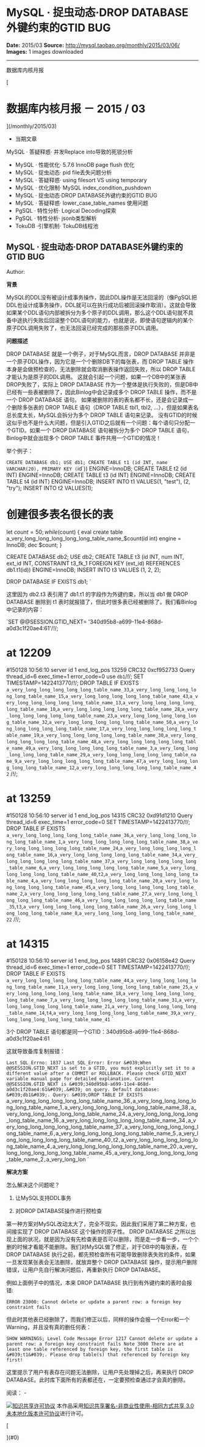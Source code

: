 # MySQL · 捉虫动态·DROP DATABASE外键约束的GTID BUG

**Date:** 2015/03
**Source:** http://mysql.taobao.org/monthly/2015/03/06/
**Images:** 1 images downloaded

---

数据库内核月报

 [
 # 数据库内核月报 － 2015 / 03
 ](/monthly/2015/03)

 * 当期文章

 MySQL · 答疑释惑· 并发Replace into导致的死锁分析
* MySQL · 性能优化· 5.7.6 InnoDB page flush 优化
* MySQL · 捉虫动态· pid file丢失问题分析
* MySQL · 答疑释惑· using filesort VS using temporary
* MySQL · 优化限制· MySQL index_condition_pushdown
* MySQL · 捉虫动态·DROP DATABASE外键约束的GTID BUG
* MySQL · 答疑释惑· lower_case_table_names 使用问题
* PgSQL · 特性分析· Logical Decoding探索
* PgSQL · 特性分析· jsonb类型解析
* TokuDB ·引擎机制· TokuDB线程池

 ## MySQL · 捉虫动态·DROP DATABASE外键约束的GTID BUG 
 Author: 

 **背景**

MySQL的DDL没有被设计成事务操作，因此DDL操作是无法回滚的（像PgSQL把DDL也设计成事务操作，DDL就可以在执行成功后被回滚操作取消）。这就会导致如果某个DDL语句内部被拆分为多个原子的DDL调用，那么这个DDL语句就不具备中途执行失败后回滚整个DDL语句的能力，也就是说，即使语句逻辑内的某个原子DDL调用失败了，也无法回滚已经完成的那些原子DDL调用。

**问题描述**

DROP DATABASE 就是一个例子，对于MySQL而言，DROP DATABASE 并非是一个原子DDL操作，因为它是一个个删除DB下的每张表，而 DROP TABLE 操作本身是会做预检查的，无法删除就会取消删表操作返回失败，所以 DROP TABLE 才能认为是原子的DDL调用。 这就会引起一个问题，如果一个DB中的某张表DROP失败了，实际上 DROP DATABASE 作为一个整体是执行失败的，但是DB中已经有一些表被删除了，因此Binlog中会记录成多个 DROP TABLE 操作，而不是一个 DROP DATABASE 语句。 如果被删除的表的表名都不长，还是会记录成一个删除多张表的 DROP TABLE 语句（DROP TABLE tbl1, tbl2, …），但是如果表名总长度太长，MySQL会拆分为多个 DROP TABLE 语句来记录。 没有GTID的时候这似乎也不是什么大问题，但是引入GTID之后就有一个问题：每个语句只分配一个GTID。如果一个 DROP DATABASE 语句被拆分为多个 DROP TABLE 语句，Binlog中就会出现多个 DROP TABLE 事件共用一个GTID的情况！

举个例子：

`CREATE DATABASE db1;
USE db1;
CREATE TABLE t1 (id INT, name VARCHAR(20), PRIMARY KEY (`id`)) ENGINE=InnoDB;
CREATE TABLE t2 (id INT) ENGINE=InnoDB;
CREATE TABLE t3 (id INT) ENGINE=InnoDB;
CREATE TABLE t4 (id INT) ENGINE=InnoDB;
INSERT INTO t1 VALUES(1, "test"), (2, "try");
INSERT INTO t2 VALUES(1);

# 创建很多表名很长的表
let $count = 50;
while ($count) {
eval create table a_very_long_long_long_long_long_table_name_$count(id int) engine = InnoDB;
dec $count;
}

CREATE DATABASE db2;
USE db2;
CREATE TABLE t3 (id INT, num INT, ext_id INT,
CONSTRAINT t3_fk_1 FOREIGN KEY (ext_id) REFERENCES db1.t1(id)) ENGINE=InnoDB;
INSERT INTO t3 VALUES (1, 2, 2);

DROP DATABASE IF EXISTS db1;
`

这里因为 db2.t3 表引用了 db1.t1 的字段作为外键约束，所以当 db1 做 DROP DATABASE 删除到 t1 表时就报错了，但此时很多表已经被删除了。我们看Binlog中记录的内容：

`SET @@SESSION.GTID_NEXT= &#039;340d95b8-a699-11e4-868d-a0d3c1f20ae4:61&#039;/*!*/;
# at 12209
#150128 10:56:10 server id 1 end_log_pos 13259 CRC32 0xcf952733 Query thread_id=6 exec_time=1 error_code=0
use `db1`/*!*/;
SET TIMESTAMP=1422413770/*!*/;
DROP TABLE IF EXISTS `a_very_long_long_long_long_long_table_name_33`,`a_very_long_long_long_long_long_table_name_15`,`a_very_long_long_long_long_long_table_name_43`,`a_very_long_long_long_long_long_table_name_13`,`a_very_long_long_long_long_long_table_name_10`,`a_very_long_long_long_long_long_table_name_28`,`a_very_long_long_long_long_long_table_name_23`,`a_very_long_long_long_long_long_table_name_32`,`a_very_long_long_long_long_long_table_name_50`,`a_very_long_long_long_long_long_table_name_17`,`a_very_long_long_long_long_long_table_name_19`,`a_very_long_long_long_long_long_table_name_30`,`a_very_long_long_long_long_long_table_name_48`,`a_very_long_long_long_long_long_table_name_49`,`a_very_long_long_long_long_long_table_name_3`,`a_very_long_long_long_long_long_table_name_29`,`a_very_long_long_long_long_long_table_name_9`,`a_very_long_long_long_long_long_table_name_47`,`a_very_long_long_long_long_long_table_name_12`,`a_very_long_long_long_long_long_table_name_42`
/*!*/;
# at 13259
#150128 10:56:10 server id 1 end_log_pos 14315 CRC32 0xd91d1210 Query thread_id=6 exec_time=1 error_code=0
SET TIMESTAMP=1422413770/*!*/;
DROP TABLE IF EXISTS `a_very_long_long_long_long_long_table_name_36`,`a_very_long_long_long_long_long_table_name_1`,`a_very_long_long_long_long_long_table_name_38`,`a_very_long_long_long_long_long_table_name_24`,`a_very_long_long_long_long_long_table_name_16`,`a_very_long_long_long_long_long_table_name_34`,`a_very_long_long_long_long_long_table_name_37`,`a_very_long_long_long_long_long_table_name_6`,`a_very_long_long_long_long_long_table_name_5`,`a_very_long_long_long_long_long_table_name_40`,`t2`,`a_very_long_long_long_long_long_table_name_4`,`a_very_long_long_long_long_long_table_name_20`,`a_very_long_long_long_long_long_table_name_45`,`a_very_long_long_long_long_long_table_name_2`,`a_very_long_long_long_long_long_table_name_27`,`a_very_long_long_long_long_long_table_name_46`,`a_very_long_long_long_long_long_table_name_35`,`t3`,`a_very_long_long_long_long_long_table_name_26`,`a_very_long_long_long_long_long_table_name_8`,`a_very_long_long_long_long_long_table_name_22`
/*!*/;
# at 14315
#150128 10:56:10 server id 1 end_log_pos 14891 CRC32 0x06158e42 Query thread_id=6 exec_time=1 error_code=0
SET TIMESTAMP=1422413770/*!*/;
DROP TABLE IF EXISTS `a_very_long_long_long_long_long_table_name_44`,`a_very_long_long_long_long_long_table_name_11`,`a_very_long_long_long_long_long_table_name_25`,`a_very_long_long_long_long_long_table_name_18`,`a_very_long_long_long_long_long_table_name_7`,`a_very_long_long_long_long_long_table_name_31`,`a_very_long_long_long_long_long_table_name_21`,`a_very_long_long_long_long_long_table_name_14`,`t4`,`a_very_long_long_long_long_long_table_name_39`,`a_very_long_long_long_long_long_table_name_41`
`

3个 DROP TABLE 语句都是同一个GTID：340d95b8-a699-11e4-868d-a0d3c1f20ae4:61

这就导致备库复制报错：

`Last_SQL_Errno: 1837
Last_SQL_Error: Error &#039;When @@SESSION.GTID_NEXT is set to a GTID, you must explicitly set it to a different value after a COMMIT or ROLLBACK. Please check GTID_NEXT variable manual page for detailed explanation. Current @@SESSION.GTID_NEXT is &#039;340d95b8-a699-11e4-868d-a0d3c1f20ae4:61&#039;.&#039; on query. Default database: &#039;db1&#039;. Query: &#039;DROP TABLE IF EXISTS `a_very_long_long_long_long_long_table_name_36`,`a_very_long_long_long_long_long_table_name_1`,`a_very_long_long_long_long_long_table_name_38`,`a_very_long_long_long_long_long_table_name_24`,`a_very_long_long_long_long_long_table_name_16`,`a_very_long_long_long_long_long_table_name_34`,`a_very_long_long_long_long_long_table_name_37`,`a_very_long_long_long_long_long_table_name_6`,`a_very_long_long_long_long_long_table_name_5`,`a_very_long_long_long_long_long_table_name_40`,`t2`,`a_very_long_long_long_long_long_table_name_4`,`a_very_long_long_long_long_long_table_name_20`,`a_very_long_long_long_long_long_table_name_45`,`a_very_long_long_long_long_long_table_name_2`,`a_very_long_lon
`

**解决方案**

怎么解决这个问题呢？

1. 让MySQL支持DDL事务

2. 对DROP DATABASE操作进行预检查

第一种方案对MySQL改动太大了，完全不现实。因此我们采用了第二种方案，也间接实现了 DROP DATABASE 这个操作的原子性。 DROP DATABASE 之所以出现上面的状况，就是因为没有先检查表是否可以删除，而是走一步看一步，一个个删的时候才看能不能删除。我们对MySQL做了修正，对于DB中的每张表，在 DROP DATABASE 执行之前，都先预检查所有可能导致删除表失败的条件，如果一旦发现某张表会无法删除，就放弃整个 DROP DATABASE 操作，提示用户删除错误，让用户先自行解决问题后，再重新执行 DROP DATABASE。

例如上面例子中的情况，本来 DROP DATABASE 执行到有外键约束的表时会报错:

`ERROR 23000: Cannot delete or update a parent row: a foreign key constraint fails
`

但此时其他表已经删除了，而我们修正以后，同样的操作会报一个Error和一个Warning，并且没有真的删任何表：

`SHOW WARNINGS;
Level Code Message
Error 1217 Cannot delete or update a parent row: a foreign key constraint fails
Note 3000 There are at least one table referenced by foreign key, the first table is &#039;t1&#039;. Please drop table(s) that referenced by foreign key first!
`

这里提示了用户有表存在问题无法删除，让用户先处理掉之后，再来执行 DROP DATABASE。此时库下面所有的表都还在，一定要预检查通过才会真的删除。

 阅读： - 

[![知识共享许可协议](.img/8232d49bd3e9_88x31.png)](http://creativecommons.org/licenses/by-nc-sa/3.0/)
本作品采用[知识共享署名-非商业性使用-相同方式共享 3.0 未本地化版本许可协议](http://creativecommons.org/licenses/by-nc-sa/3.0/)进行许可。

 [

 ](#0)